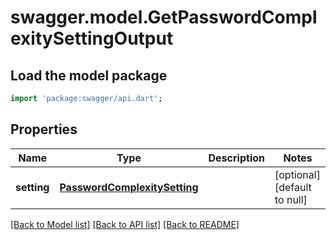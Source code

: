 # swagger.model.GetPasswordComplexitySettingOutput

## Load the model package
```dart
import 'package:swagger/api.dart';
```

## Properties
Name | Type | Description | Notes
------------ | ------------- | ------------- | -------------
**setting** | [**PasswordComplexitySetting**](PasswordComplexitySetting.md) |  | [optional] [default to null]

[[Back to Model list]](../README.md#documentation-for-models) [[Back to API list]](../README.md#documentation-for-api-endpoints) [[Back to README]](../README.md)


